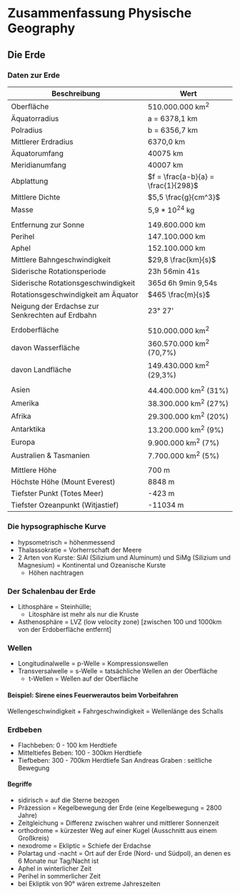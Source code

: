 # Zusammenfassung Physische Geography

## Die Erde

### Daten zur Erde
|Beschreibung|Wert|
|------------|----|
|Oberfläche|510.000.000 km<sup>2</sup>|
|Äquatorradius|a = 6378,1 km|
|Polradius|b = 6356,7 km|
|Mittlerer Erdradius|6370,0 km|
|Äquatorumfang|40075 km|
|Meridianumfang|40007 km|
|Abplattung|$f = \frac{a-b}{a} = \frac{1}{298}$|
|Mittlere Dichte|$5,5 \frac{g}{cm^3}$|
|Masse|5,9 * 10<sup>24</sup> kg|
|||
|Entfernung zur Sonne|149.600.000 km|
|Perihel|147.100.000 km|
|Aphel|152.100.000 km|
|Mittlere Bahngeschwindigkeit|$29,8 \frac{km}{s}$|
|Siderische Rotationsperiode|23h 56min 41s|
|Siderische Rotationsgeschwindigkeit|365d 6h 9min 9,54s|
|Rotationsgeschwindigkeit am Äquator|$465 \frac{m}{s}$|
|Neigung der Erdachse zur Senkrechten auf Erdbahn|23° 27'|
|||
|Erdoberfläche|510.000.000 km<sup>2</sup>|
|davon Wasserfläche|360.570.000 km<sup>2</sup> (70,7%)|
|davon Landfläche|149.430.000 km<sup>2</sup> (29,3%)|
|||
|Asien|44.400.000 km<sup>2</sup> (31%)|
|Amerika|38.300.000 km<sup>2</sup> (27%)|
|Afrika|29.300.000 km<sup>2</sup> (20%)|
|Antarktika|13.200.000 km<sup>2</sup> (9%)|
|Europa|9.900.000 km<sup>2</sup> (7%)|
|Australien & Tasmanien|7.700.000 km<sup>2</sup> (5%)|
|||
|Mittlere Höhe|700 m|
|Höchste Höhe (Mount Everest)|8848 m|
|Tiefster Punkt (Totes Meer)|-423 m|
|Tiefster Ozeanpunkt (Witjastief)|-11034 m|

### Die hypsographische Kurve
* hypsometrisch = höhenmessend
* Thalassokratie = Vorherrschaft der Meere
* 2 Arten von Kurste: SiAl (Silizium und Aluminum) und SiMg (Silizium und Magnesium) = Kontinental und Ozeanische Kurste
    * Höhen nachtragen

### Der Schalenbau der Erde
* Lithosphäre = Steinhülle;
    * Litosphäre ist mehr als nur die Kruste
* Asthenosphäre = LVZ (low velocity zone) [zwischen 100 und 1000km von der Erdoberfläche entfernt]

### Wellen
* Longitudinalwelle = p-Welle = Kompressionswellen
* Transversalwelle = s-Welle = tatsächliche Wellen an der Oberfläche
    * t-Wellen = Wellen auf der Oberfläche

#### Beispiel: Sirene eines Feuerwerautos beim Vorbeifahren
Wellengeschwindigkeit + Fahrgeschwindigkeit = Wellenlänge des Schalls

### Erdbeben
* Flachbeben: 0 - 100 km Herdtiefe
* Mitteltiefes Beben: 100 - 300km Herdtiefe
* Tiefbeben: 300 - 700km Herdtiefe San Andreas Graben : seitliche Bewegung

#### Begriffe
* sidirisch = auf die Sterne bezogen
* Präzession = Kegelbewegung der Erde (eine Kegelbewegung = 2800 Jahre)
* Zeitgleichung = Differenz zwischen wahrer und mittlerer Sonnenzeit
* orthodrome = kürzester Weg auf einer Kugel (Ausschnitt aus einem Großkreis)
* nexodrome = Ekliptic = Schiefe der Erdachse
* Polartag und -nacht = Ort auf der Erde (Nord- und Südpol), an denen es 6 Monate nur Tag/Nacht ist
* Aphel in winterlicher Zeit
* Perihel in sommerlicher Zeit
* bei Ekliptik von 90° wären extreme Jahreszeiten

